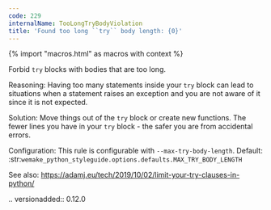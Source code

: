 ```yaml
---
code: 229
internalName: TooLongTryBodyViolation
title: 'Found too long ``try`` body length: {0}'
---
```


{% import "macros.html" as macros with context %}


Forbid ``try`` blocks with bodies that are too long.

Reasoning:
    Having too many statements inside your ``try`` block
    can lead to situations when a statement
    raises an exception and you are not aware of it
    since it is not expected.

Solution:
    Move things out of the ``try`` block or create new functions.
    The fewer lines you have in your ``try`` block - the safer
    you are from accidental errors.

Configuration:
    This rule is configurable with ``--max-try-body-length``.
    Default:
    :str:`wemake_python_styleguide.options.defaults.MAX_TRY_BODY_LENGTH`

See also:
    https://adamj.eu/tech/2019/10/02/limit-your-try-clauses-in-python/

.. versionadded:: 0.12.0